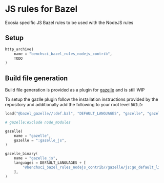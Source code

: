 # JS rules for Bazel
Ecosia specific JS Bazel rules to be used with the NodeJS rules

## Setup

```py
http_archive(
    name = "benchsci_bazel_rules_nodejs_contrib",
    TODO
)
```

## Build file generation

Build file generation is provided as a plugin for [gazelle](https://github.com/bazelbuild/bazel-gazelle) and is still WIP 

To setup the gazlle plugin follow the installation instructions provided by the repository and additionally add the following to your root level `BUILD`:

```py
load("@bazel_gazelle//:def.bzl", "DEFAULT_LANGUAGES", "gazelle", "gazelle_binary")

# gazelle:exclude node_modules

gazelle(
    name = "gazelle",
    gazelle = ":gazelle_js",
)

gazelle_binary(
    name = "gazelle_js",
    languages = DEFAULT_LANGUAGES + [
        "@benchsci_bazel_rules_nodejs_contrib//gazelle/js:go_default_library",
    ],
)
```
